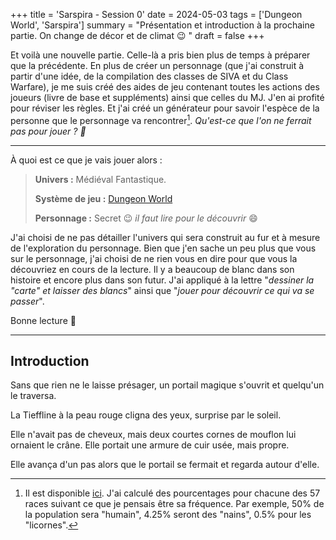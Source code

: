 +++
title = 'Sarspira - Session 0'
date = 2024-05-03
tags = ['Dungeon World', 'Sarspira']
summary = "Présentation et introduction à la prochaine partie. On change de décor et de climat :wink: "
draft = false
+++

Et voilà une nouvelle partie. Celle-là a pris bien plus de temps à préparer que la précédente. En plus de créer un personnage (que j'ai construit à partir d'une idée, de la compilation des classes de SIVA et du Class Warfare), je me suis créé des aides de jeu contenant toutes les actions des joueurs (livre de base et suppléments) ainsi que celles du MJ. J'en ai profité pour réviser les règles. Et j'ai créé un générateur pour savoir l'espèce de la personne que le personnage va rencontrer[^1]. *Qu'est-ce que l'on ne ferrait pas pour jouer ? :rofl:*

[^1]: Il est disponible [ici](/blog-cabane-jdr/generateurs/especes_dw/). J'ai calculé des pourcentages pour chacune des 57 races suivant ce que je pensais être sa fréquence. Par exemple, 50% de la population sera "humain", 4.25% seront des "nains", 0.5% pour les "licornes".

----

À quoi est ce que je vais jouer alors :

> **Univers :** Médiéval Fantastique.
>
> **Système de jeu :** [Dungeon World](https://dungeonworld.pbta.fr/)
>
> **Personnage :** Secret :wink: *il faut lire pour le découvrir* :smile:

J'ai choisi de ne pas détailler l'univers qui sera construit au fur et à mesure de l'exploration du personnage. Bien que j'en sache un peu plus que vous sur le personnage, j'ai choisi de ne rien vous en dire pour que vous la découvriez en cours de la lecture. Il y a beaucoup de blanc dans son histoire et encore plus dans son futur. J'ai appliqué à la lettre "*dessiner la "carte" et laisser des blancs*" ainsi que "*jouer pour découvrir ce qui va se passer*".

Bonne lecture :book:

----

## Introduction

Sans que rien ne le laisse présager, un portail magique s'ouvrit et quelqu'un le traversa.

La Tieffline à la peau rouge cligna des yeux, surprise par le soleil.

Elle n'avait pas de cheveux, mais deux courtes cornes de mouflon lui ornaient le crâne. Elle portait une armure de cuir usée, mais propre.

Elle avança d'un pas alors que le portail se fermait et regarda autour d'elle.
